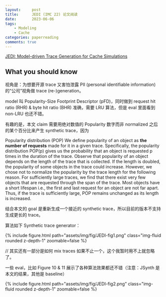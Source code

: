 ```yaml
---
layout:     post
title:      JEDI (IMC 22) 论文阅读
date:       2023-06-06
tags:
    - Modeling
    - Cache
categories: paperreading
comments: true
---
```


[JEDI: Model-driven Trace Generation for Cache Simulations](https://groups.cs.umass.edu/ramesh/wp-content/uploads/sites/3/2022/11/JEDI.pdf)

## What you should know

视角是：为想要开源 trace 又害怕泄露 PII (personal identifiable information) 的“公司”视角做 trace (re-)generation。

model 叫 Popularity-Size Footprint Descriptor (pFD)，同时做到 request hit ratio (RHR) & byte hit ratio (BHR) 准确，需要 LRU 算法，但是 eval 里面看到 non-LRU 也还不错。

有趣的是，本文 claim 需要用绝对数值的 Popularity 数字而非 normalized 之后的某个百分比来产生 synthetic trace，因为

Popularity distribution (POP) We define popularity of an object as **the number of requests** made for it in a given trace. Specifically, the popularity distribution POP(p) gives us the probability that an object is requested p times in the duration of the trace. Observe that popularity of an object depends on the length of the trace that is collected. If the length is doubled, the popularity of some objects in the trace could increase. However, we chose not to normalize the popularity by the trace length for the following reason. For sufficiently large traces, we find that there exist very few objects that are requested through the span of the trace. Most objects have a short lifespan i.e., the first and last request for an object are not far apart. Thus, if the trace is sufficiently large, POP remains unchanged as its length is increased.

结合本文的 goal 是重新生成一个接近的 synthetic trace，所以目前的版本不支持生成更长的 trace。

算法如下 Synthetic trace generator：

{% include figure.html path="assets/img/fig/JEDI-fig1.png" class="img-fluid rounded z-depth-1" zoomable=false %}

// 其实还有一部分是如何 mix traces 如果不止一个，这个我暂时用不上就忽略了。

一些 eval，比如 Figure 10 & 11 展示了各种算法效果都还不错（注意：JSynth 是本文的结果，其他是 baseline）

{% include figure.html path="assets/img/fig/JEDI-fig2.png" class="img-fluid rounded z-depth-1" zoomable=false %}
